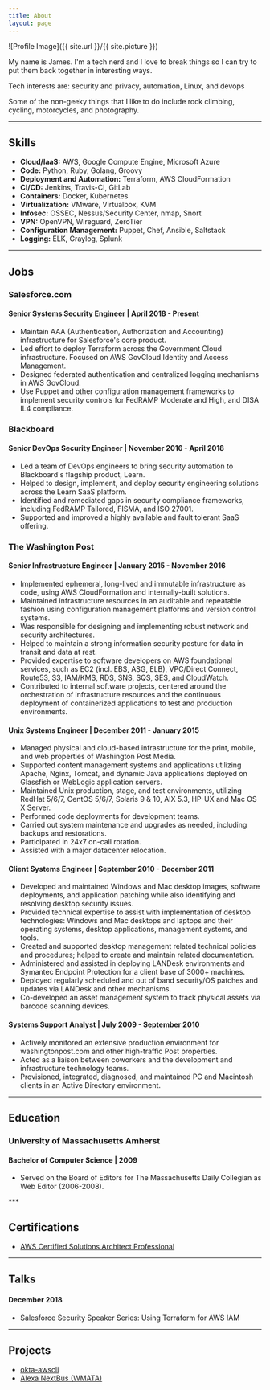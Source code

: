 ```yaml
---
title: About
layout: page
---
```

![Profile Image]({{ site.url }}/{{ site.picture }})

<p>My name is James. I'm a tech nerd and I love to break things so I can try to put them back together in interesting ways.</p>

<p>Tech interests are: security and privacy, automation, Linux, and devops</p>

<p>Some of the non-geeky things that I like to do include rock climbing, cycling, motorcycles, and photography.</p>

***

<h2>Skills</h2>

<ul class="skill-list">
	<li><b>Cloud/IaaS:</b> AWS, Google Compute Engine, Microsoft Azure</li>
	<li><b>Code:</b> Python, Ruby, Golang, Groovy</li>
	<li><b>Deployment and Automation:</b> Terraform, AWS CloudFormation</li>
	<li><b>CI/CD:</b> Jenkins, Travis-CI, GitLab</li>
	<li><b>Containers:</b> Docker, Kubernetes</li>
	<li><b>Virtualization:</b> VMware, Virtualbox, KVM</li>
	<li><b>Infosec:</b> OSSEC, Nessus/Security Center, nmap, Snort</li>
	<li><b>VPN:</b> OpenVPN, Wireguard, ZeroTier</li>
	<li><b>Configuration Management:</b> Puppet, Chef, Ansible, Saltstack</li>
	<li><b>Logging:</b> ELK, Graylog, Splunk</li>
</ul>

***

<h2>Jobs</h2>
<h3>Salesforce.com</h3>
<h4>Senior Systems Security Engineer | April 2018 - Present</h4>
<ul class="skill-list">
	<li>Maintain AAA (Authentication, Authorization and Accounting) infrastructure for Salesforce's core product.</li>
	<li>Led effort to deploy Terraform across the Government Cloud infrastructure. Focused on AWS GovCloud Identity and Access Management.</li>
	<li>Designed federated authentication and centralized logging mechanisms in AWS GovCloud.</li>
	<li>Use Puppet and other configuration management frameworks to implement security controls for FedRAMP Moderate and High, and DISA IL4 compliance.</li>
</ul>


<h3>Blackboard</h3>
<h4>Senior DevOps Security Engineer | November 2016 - April 2018</h4>
<ul class="skill-list">
	<li>Led a team of DevOps engineers to bring security automation to Blackboard's flagship product, Learn.</li>
	<li>Helped to design, implement, and deploy security engineering solutions across the Learn SaaS platform.</li>
	<li>Identified and remediated gaps in security compliance frameworks, including FedRAMP Tailored, FISMA, and ISO 27001.</li>
	<li>Supported and improved a highly available and fault tolerant SaaS offering.</li>
</ul>

<h3>The Washington Post</h3>
<h4>Senior Infrastructure Engineer | January 2015 - November 2016</h4>
<ul class="skill-list">
	<li>Implemented ephemeral, long-lived and immutable infrastructure as code, using AWS CloudFormation and internally-built solutions.</li>
	<li>Maintained infrastructure resources in an auditable and repeatable fashion using configuration management platforms and version control systems.</li>
	<li>Was responsible for designing and implementing robust network and security architectures.</li>
	<li>Helped to maintain a strong information security posture for data in transit and data at rest.</li>
	<li>Provided expertise to software developers on AWS foundational services, such as EC2 (incl. EBS, ASG, ELB), VPC/Direct Connect, Route53, S3, IAM/KMS, RDS, SNS, SQS, SES, and CloudWatch.</li>
	<li>Contributed to internal software projects, centered around the orchestration of infrastructure resources and the continuous deployment of containerized applications to test and production environments.</li>
</ul>

<h4>Unix Systems Engineer | December 2011 - January 2015</h4>
<ul class="skill-list">
	<li>Managed physical and cloud-based infrastructure for the print, mobile, and web properties of Washington Post Media.</li>
	<li>Supported content management systems and applications utilizing Apache, Nginx, Tomcat, and dynamic Java applications deployed on Glassfish or WebLogic application servers.</li>
	<li>Maintained Unix production, stage, and test environments, utilizing RedHat 5/6/7, CentOS 5/6/7, Solaris 9 &amp; 10, AIX 5.3, HP-UX and Mac OS X Server.</li>
	<li>Performed code deployments for development teams.</li>
	<li>Carried out system maintenance and upgrades as needed, including backups and restorations.</li>
	<li>Participated in 24x7 on-call rotation.</li>
	<li>Assisted with a major datacenter relocation.</li>
</ul>

<h4>Client Systems Engineer | September 2010 - December 2011</h4>
<ul class="skill-list">
	<li>Developed and maintained Windows and Mac desktop images, software deployments, and application patching while also identifying and resolving desktop security issues.</li>
	<li>Provided technical expertise to assist with implementation of desktop technologies: Windows and Mac desktops and laptops and their operating systems, desktop applications, management systems, and tools.</li>
	<li>Created and supported desktop management related technical policies and procedures; helped to create and maintain related documentation.</li>
	<li>Administered and assisted in deploying LANDesk environments and Symantec Endpoint Protection for a client base of 3000+ machines.</li>
	<li>Deployed regularly scheduled and out of band security/OS patches and updates via LANDesk and other mechanisms.</li>
	<li>Co-developed an asset management system to track physical assets via barcode scanning devices.</li>
</ul>

<h4>Systems Support Analyst | July 2009 - September 2010</h4>
<ul class="skill-list">
	<li>Actively monitored an extensive production environment for washingtonpost.com and other high-traffic Post properties.</li>
	<li>Acted as a liaison between coworkers and the development and infrastructure technology teams.</li>
	<li>Provisioned, integrated, diagnosed, and maintained PC and Macintosh clients in an Active Directory environment.</li>
</ul>

***

<h2>Education</h2>
<h3>University of Massachusetts Amherst</h3>
<h4>Bachelor of Computer Science | 2009</h4>
<ul class="skill-list">
	<li>Served on the Board of Editors for The Massachusetts Daily Collegian as Web Editor (2006-2008).</li>
</ul>
***

<h2>Certifications</h2>
<ul class="skill-list">
  <li><a href="https://www.certmetrics.com/amazon/public/badge.aspx?i=4&t=c&d=2017-09-28&ci=AWS00157520">AWS Certified Solutions Architect Professional</a></li>
</ul>

***

<h2>Talks</h2>
<h4>December 2018</h4>
<ul class="skill-list">
  <li>Salesforce Security Speaker Series: Using Terraform for AWS IAM</li>
</ul>

***

<h2>Projects</h2>

<ul>
	<li><a href="https://github.com/jmhale/okta-awscli">okta-awscli</a></li>
	<li><a href="https://github.com/jmhale/alexa-nextbus">Alexa NextBus (WMATA)</a></li>
</ul>
